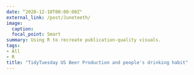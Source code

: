 ```yaml
---
date: “2020-12-10T00:00:00Z"
external_link: /post/Juneteeth/
image:
  caption: 
  focal_point: Smart
summary: Using R to recreate publication-quality visuals.
tags:
- All
- R
title: "TidyTuesday US Beer Production and people's drinking habit"
---
```

